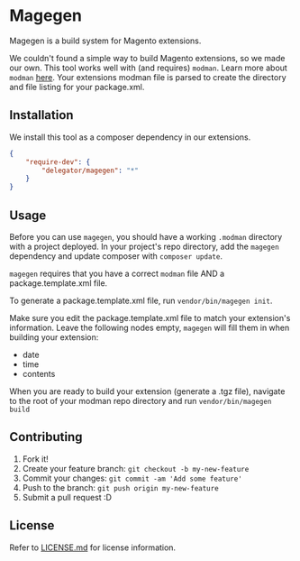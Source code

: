 # Magegen

Magegen is a build system for Magento extensions.

We couldn't found a simple way to build Magento extensions, so we made our own.
This tool works well with (and requires) `modman`. Learn more about `modman`
[here](https://github.com/colinmollenhour/modman). Your extensions modman file
is parsed to create the directory and file listing for your package.xml.

## Installation

We install this tool as a composer dependency in our extensions.

```json
{
    "require-dev": {
        "delegator/magegen": "*"
    }
}
```

## Usage

Before you can use `magegen`, you should have a working `.modman` directory with
a project deployed. In your project's repo directory, add the `magegen`
dependency and update composer with `composer update`.

`magegen` requires that you have a correct `modman` file AND a
package.template.xml file.

To generate a package.template.xml file, run `vendor/bin/magegen init`.

Make sure you edit the package.template.xml file to match your extension's
information. Leave the following nodes empty, `magegen` will fill them in when
building your extension:

* date
* time
* contents

When you are ready to build your extension (generate a .tgz file), navigate
to the root of your modman repo directory and run `vendor/bin/magegen build`

## Contributing

1. Fork it!
2. Create your feature branch: `git checkout -b my-new-feature`
3. Commit your changes: `git commit -am 'Add some feature'`
4. Push to the branch: `git push origin my-new-feature`
5. Submit a pull request :D

## License

Refer to [LICENSE.md](LICENSE.md) for license information.
